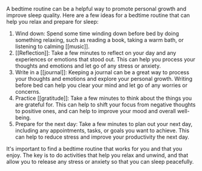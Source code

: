 A bedtime routine can be a helpful way to promote personal growth and improve sleep quality. Here are a few ideas for a bedtime routine that can help you relax and prepare for sleep:

1.  Wind down: Spend some time winding down before bed by doing something relaxing, such as reading a book, taking a warm bath, or listening to calming [[music]].
2.  [[Reflection]]: Take a few minutes to reflect on your day and any experiences or emotions that stood out. This can help you process your thoughts and emotions and let go of any stress or anxiety.
3.  Write in a [[journal]]: Keeping a journal can be a great way to process your thoughts and emotions and explore your personal growth. Writing before bed can help you clear your mind and let go of any worries or concerns.
4.  Practice [[gratitude]]: Take a few minutes to think about the things you are grateful for. This can help to shift your focus from negative thoughts to positive ones, and can help to improve your mood and overall well-being.
5.  Prepare for the next day: Take a few minutes to plan out your next day, including any appointments, tasks, or goals you want to achieve. This can help to reduce stress and improve your productivity the next day.

It's important to find a bedtime routine that works for you and that you enjoy. The key is to do activities that help you relax and unwind, and that allow you to release any stress or anxiety so that you can sleep peacefully.